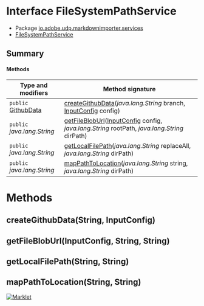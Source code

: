 # Interface FileSystemPathService

* Package [io.adobe.udp.markdownimporter.services](README.html)
* [FileSystemPathService](FileSystemPathService.html)




## Summary
#### Methods
| Type and modifiers | Method signature |
| --- | --- |
| `public` [GithubData](../GithubData.html) | [createGithubData](#creategithubdatastring-inputconfig)(*java.lang.String* branch, [InputConfig](../InputConfig.html) config) |
| `public` *java.lang.String* | [getFileBlobUrl](#getfilebloburlinputconfig-string-string)([InputConfig](../InputConfig.html) config, *java.lang.String* rootPath, *java.lang.String* dirPath) |
| `public` *java.lang.String* | [getLocalFilePath](#getlocalfilepathstring-string)(*java.lang.String* replaceAll, *java.lang.String* dirPath) |
| `public` *java.lang.String* | [mapPathToLocation](#mappathtolocationstring-string)(*java.lang.String* string, *java.lang.String* dirPath) |



# Methods
## createGithubData(String, InputConfig)




## getFileBlobUrl(InputConfig, String, String)




## getLocalFilePath(String, String)




## mapPathToLocation(String, String)





[![Marklet](https://img.shields.io/badge/Generated%20by-Marklet-green.svg)](https://github.com/Faylixe/marklet)